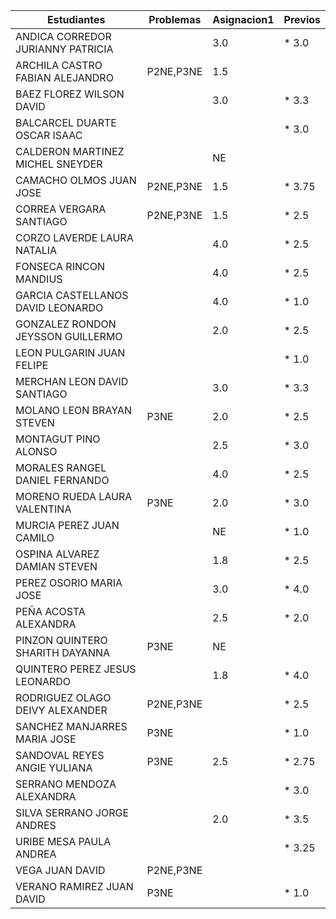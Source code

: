 | Estudiantes                           | Problemas | Asignacion1 | Previos |
|---------------------------------------|-----------|--------------|---------|
| ANDICA CORREDOR JURIANNY PATRICIA     |           |  3.0         |*  3.0      |
| ARCHILA CASTRO FABIAN ALEJANDRO       | P2NE,P3NE |  1.5         |         |
| BAEZ FLOREZ WILSON DAVID              |           | 3.0          |* 3.3       |
| BALCARCEL DUARTE OSCAR ISAAC          |           |              |* 3.0       |
| CALDERON MARTINEZ MICHEL SNEYDER      |           |  NE          |         |
| CAMACHO OLMOS JUAN JOSE               | P2NE,P3NE | 1.5          |* 3.75       |
| CORREA VERGARA SANTIAGO               | P2NE,P3NE | 1.5          |* 2.5       |
| CORZO LAVERDE LAURA NATALIA           |           | 4.0          |* 2.5       |
| FONSECA RINCON MANDIUS                |           | 4.0          |* 2.5       |
| GARCIA CASTELLANOS DAVID LEONARDO     |           | 4.0          |*  1.0      |
| GONZALEZ RONDON JEYSSON GUILLERMO     |           | 2.0          |*  2.5      |
| LEON PULGARIN JUAN FELIPE             |           |              |* 1.0       |
| MERCHAN LEON DAVID SANTIAGO           |           | 3.0          |* 3.3       |
| MOLANO LEON BRAYAN STEVEN             | P3NE      | 2.0          |* 2.5       |
| MONTAGUT PINO ALONSO                  |           | 2.5          |* 3.0       |
| MORALES RANGEL DANIEL FERNANDO        |           | 4.0          |*  2.5      |
| MORENO RUEDA LAURA VALENTINA          | P3NE      | 2.0          |*   3.0     |
| MURCIA PEREZ JUAN CAMILO              |           | NE           |*  1.0      |
| OSPINA ALVAREZ DAMIAN STEVEN          |           | 1.8          |* 2.5       |
| PEREZ OSORIO MARIA JOSE               |           | 3.0          |* 4.0       |
| PEÑA ACOSTA ALEXANDRA                 |           | 2.5          |*  2.0      |
| PINZON QUINTERO SHARITH DAYANNA       | P3NE      | NE           |         |
| QUINTERO PEREZ JESUS LEONARDO         |           | 1.8          |* 4.0      |
| RODRIGUEZ OLAGO DEIVY ALEXANDER       | P2NE,P3NE |              |* 2.5       |
| SANCHEZ MANJARRES MARIA JOSE          | P3NE      |              |* 1.0       |
| SANDOVAL REYES ANGIE YULIANA          | P3NE      | 2.5          |* 2.75       |
| SERRANO MENDOZA ALEXANDRA             |           |              |* 3.0       |
| SILVA SERRANO JORGE ANDRES            |           | 2.0          |* 3.5     |
| URIBE MESA PAULA ANDREA               |           |              |* 3.25       |
| VEGA JUAN DAVID                       |P2NE,P3NE  |              |         |
| VERANO RAMIREZ JUAN DAVID             |P3NE       |              |* 1.0        |
